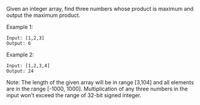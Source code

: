 Given an integer array, find three numbers whose product is maximum and output the maximum product.

Example 1:
```
Input: [1,2,3]
Output: 6
```
Example 2:
```
Input: [1,2,3,4]
Output: 24
```
Note:
The length of the given array will be in range [3,104] and all elements are in the range [-1000, 1000].
Multiplication of any three numbers in the input won't exceed the range of 32-bit signed integer.